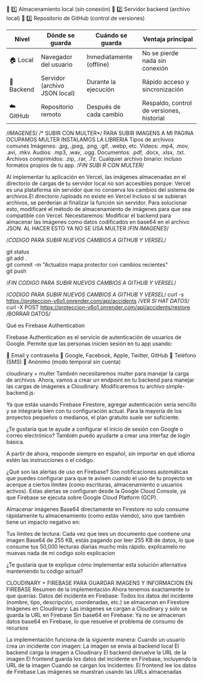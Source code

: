 🧩 1️⃣ Almacenamiento local (sin conexión)
🧩 2️⃣ Servidor backend (archivo local)
🧩 3️⃣ Repositorio de GitHub (control de versiones)

| Nivel      | Dónde se guarda               | Cuándo se guarda         | Ventaja principal                         |
| ---------- | ----------------------------- | ------------------------ | ----------------------------------------- |
| 🏠 Local   | Navegador del usuario         | Inmediatamente (offline) | No se pierde nada sin conexión            |
| 💾 Backend | Servidor (archivo JSON local) | Durante la ejecución     | Rápido acceso y sincronización            |
| ☁️ GitHub  | Repositorio remoto            | Después de cada cambio   | Respaldo, control de versiones, historial |

/*IMAGENES*/
/* SUBIR CON MULTER*/
PARA SUBIR IMAGENS A MI PAGINA OCUPAMOS MULTER INSTALAMOS LA LIBRERIA 
Tipos de archivos comunes
Imágenes: .jpg, .jpeg, .png, .gif, .webp, etc.
Videos: .mp4, .mov, .avi, .mkv.
Audios: .mp3, .wav, .ogg.
Documentos: .pdf, .docx, .xlsx, .txt.
Archivos comprimidos: .zip, .rar, .7z.
Cualquier archivo binario: incluso formatos propios de tu app.
/*FIN SUBI R CON MULTER*/

Al implementar tu aplicación en Vercel, las imágenes almacenadas en el directorio de cargas de tu servidor local no son accesibles porque:
Vercel es una plataforma sin servidor que no conserva los cambios del sistema de archivos.El directorio /uploads no existe en Vercel Incluso si se subieran archivos, se perderían al finalizar la función sin servidor. Para solucionar esto, modificaré el método de almacenamiento de imágenes para que sea compatible con Vercel. Necesitaremos: Modificar el backend para almacenar las imágenes como datos codificados en base64 en el archivo JSON. AL HACER ESTO YA NO SE USA MULTER 
/*FIN IMAGENES*/


/*CODIGO PARA SUBIR NUEVOS CAMBIOS A GITHUB Y VERSEL*/

git status  
git add .  
git commit -m "Actualizo mapa protector con cambios recientes"  
git push   

/*FIN CODIGO PARA SUBIR NUEVOS CAMBIOS A GITHUB Y VERSEL*/


/*CODIGO PARA SUBIR NUEVOS CAMBIOS A GITHUB Y VERSEL*/
curl -s https://proteccion-v6o1.onrender.com/api/accidents /*VER SI HAT DATOS*/
curl -X POST https://proteccion-v6o1.onrender.com/api/accidents/restore /BORRAR DATOS/



Qué es Firebase Authentication

Firebase Authentication es el servicio de autenticación de usuarios de Google.
Permite que las personas inicien sesión en tu app usando:

📧 Email y contraseña
🔐 Google, Facebook, Apple, Twitter, GitHub
📱 Teléfono (SMS)
🪪 Anónimo (modo temporal sin cuenta)


cloudinary + multer
También necesitaremos multer para manejar la carga de archivos. Ahora, vamos a crear un endpoint en tu backend para manejar las cargas de imágenes a Cloudinary. Modificaremos tu archivo simple-backend.js:


Ya que estás usando Firebase Firestore, agregar autenticación sería sencillo y se integraría bien con tu configuración actual. Para la mayoría de los proyectos pequeños o medianos, el plan gratuito suele ser suficiente.

¿Te gustaría que te ayude a configurar el inicio de sesión con Google o correo electrónico? También puedo ayudarte a crear una interfaz de login básica.



A partir de ahora, responde siempre en español, sin importar en qué idioma estén las instrucciones o el código.


¿Qué son las alertas de uso en Firebase?
Son notificaciones automáticas que puedes configurar para que te avisen cuando el uso de tu proyecto se acerque a ciertos límites (como escrituras, almacenamiento o usuarios activos). Estas alertas se configuran desde la Google Cloud Console, ya que Firebase se ejecuta sobre Google Cloud Platform (GCP).



Almacenar imágenes Base64 directamente en Firestore no solo consume rápidamente tu almacenamiento (como estás viendo), sino que también tiene un impacto negativo en:

Tus límites de lectura: Cada vez que lees un documento que contiene una imagen Base64 de 255 KB, estás pagando por leer 255 KB de datos, lo que consume tus 50,000 lecturas diarias mucho más rápido. explicamelo no muevas nada de mi codigo solo explicacion 

¿Te gustaría que te explique cómo implementar esta solución alternativa manteniendo tu código actual? 






CLOUDINARY + FIREBASE PARA GUARDAR IMAGENS Y INFORMACION EN FIREBASE
Resumen de la implementación
Ahora tenemos exactamente lo que querías:
Datos del incidente en Firebase: Todos los datos del incidente (nombre, tipo, descripción, coordenadas, etc.) se almacenan en Firestore
Imágenes en Cloudinary: Las imágenes se cargan a Cloudinary y solo se guarda la URL en Firebase
Sin base64 en Firebase: Ya no se almacenan datos base64 en Firebase, lo que resuelve el problema de consumo de recursos

La implementación funciona de la siguiente manera:
Cuando un usuario crea un incidente con imagen:
La imagen se envía al backend local
El backend carga la imagen a Cloudinary
El backend devuelve la URL de la imagen
El frontend guarda los datos del incidente en Firebase, incluyendo la URL de la imagen
Cuando se cargan los incidentes:
El frontend lee los datos de Firebase
Las imágenes se muestran usando las URLs almacenadas